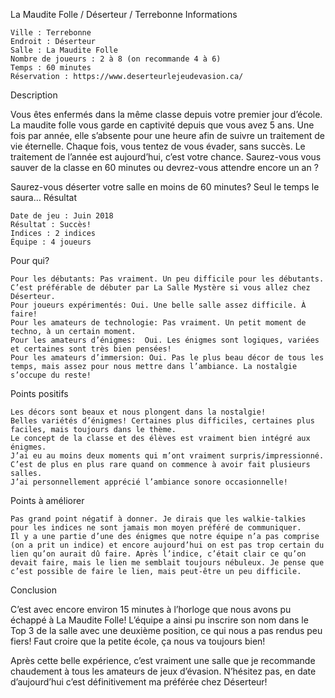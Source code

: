 
La Maudite Folle / Déserteur / Terrebonne
Informations

    Ville : Terrebonne
    Endroit : Déserteur
    Salle : La Maudite Folle
    Nombre de joueurs : 2 à 8 (on recommande 4 à 6)
    Temps : 60 minutes
    Réservation : https://www.deserteurlejeudevasion.ca/

 
Description

Vous êtes enfermés dans la même classe depuis votre premier jour d’école. La maudite folle vous garde en captivité depuis que vous avez 5 ans. Une fois par année, elle s’absente pour une heure afin de suivre un traitement de vie éternelle. Chaque fois, vous tentez de vous évader, sans succès. Le traitement de l’année est aujourd’hui, c’est votre chance. Saurez-vous vous sauver de la classe en 60 minutes ou devrez-vous attendre encore un an ?

​Saurez-vous déserter votre salle en moins de 60 minutes? Seul le temps le saura…​
Résultat

    Date de jeu : Juin 2018
    Résultat : Succès!
    Indices : 2 indices
    Équipe : 4 joueurs

Pour qui?

    Pour les débutants: Pas vraiment. Un peu difficile pour les débutants. C’est préférable de débuter par La Salle Mystère si vous allez chez Déserteur.
    Pour joueurs expérimentés: Oui. Une belle salle assez difficile. À faire!
    Pour les amateurs de technologie: Pas vraiment. Un petit moment de techno, à un certain moment.
    Pour les amateurs d’énigmes:  Oui. Les énigmes sont logiques, variées et certaines sont très bien pensées!
    Pour les amateurs d’immersion: Oui. Pas le plus beau décor de tous les temps, mais assez pour nous mettre dans l’ambiance. La nostalgie s’occupe du reste!

 Points positifs

    Les décors sont beaux et nous plongent dans la nostalgie!
    Belles variétés d’énigmes! Certaines plus difficiles, certaines plus faciles, mais toujours dans le thème.
    Le concept de la classe et des élèves est vraiment bien intégré aux énigmes.
    J’ai eu au moins deux moments qui m’ont vraiment surpris/impressionné. C’est de plus en plus rare quand on commence à avoir fait plusieurs salles.
    J’ai personnellement apprécié l’ambiance sonore occasionnelle!

Points à améliorer

    Pas grand point négatif à donner. Je dirais que les walkie-talkies pour les indices ne sont jamais mon moyen préféré de communiquer.
    Il y a une partie d’une des énigmes que notre équipe n’a pas comprise (on a prit un indice) et encore aujourd’hui on est pas trop certain du lien qu’on aurait dû faire. Après l’indice, c’était clair ce qu’on devait faire, mais le lien me semblait toujours nébuleux. Je pense que c’est possible de faire le lien, mais peut-être un peu difficile.

Conclusion

C’est avec encore environ 15 minutes à l’horloge que nous avons pu échappé à La Maudite Folle! L’équipe a ainsi pu inscrire son nom dans le Top 3 de la salle avec une deuxième position, ce qui nous a pas rendus peu fiers! Faut croire que la petite école, ça nous va toujours bien!

Après cette belle expérience, c’est vraiment une salle que je recommande chaudement à tous les amateurs de jeux d’évasion. N’hésitez pas, en date d’aujourd’hui c’est définitivement ma préférée chez Déserteur!
